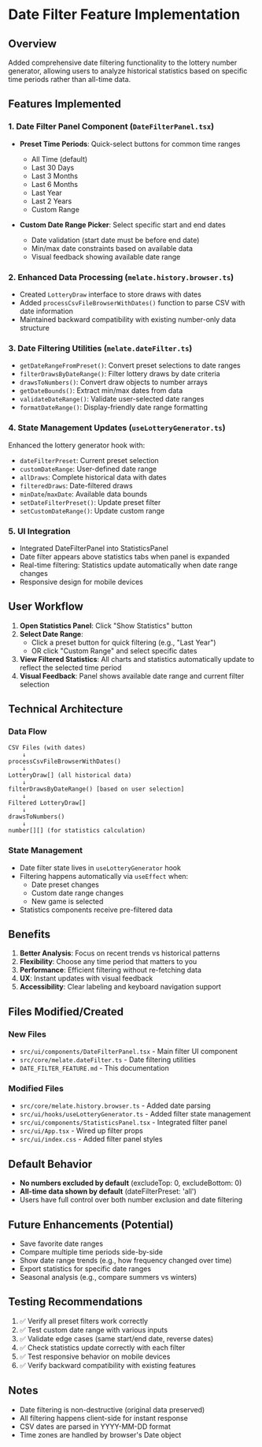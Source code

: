 # Date Filter Feature Implementation

## Overview
Added comprehensive date filtering functionality to the lottery number generator, allowing users to analyze historical statistics based on specific time periods rather than all-time data.

## Features Implemented

### 1. **Date Filter Panel Component** (`DateFilterPanel.tsx`)
- **Preset Time Periods**: Quick-select buttons for common time ranges
  - All Time (default)
  - Last 30 Days
  - Last 3 Months
  - Last 6 Months
  - Last Year
  - Last 2 Years
  - Custom Range
  
- **Custom Date Range Picker**: Select specific start and end dates
  - Date validation (start date must be before end date)
  - Min/max date constraints based on available data
  - Visual feedback showing available date range

### 2. **Enhanced Data Processing** (`melate.history.browser.ts`)
- Created `LotteryDraw` interface to store draws with dates
- Added `processCsvFileBrowserWithDates()` function to parse CSV with date information
- Maintained backward compatibility with existing number-only data structure

### 3. **Date Filtering Utilities** (`melate.dateFilter.ts`)
- `getDateRangeFromPreset()`: Convert preset selections to date ranges
- `filterDrawsByDateRange()`: Filter lottery draws by date criteria
- `drawsToNumbers()`: Convert draw objects to number arrays
- `getDateBounds()`: Extract min/max dates from data
- `validateDateRange()`: Validate user-selected date ranges
- `formatDateRange()`: Display-friendly date range formatting

### 4. **State Management Updates** (`useLotteryGenerator.ts`)
Enhanced the lottery generator hook with:
- `dateFilterPreset`: Current preset selection
- `customDateRange`: User-defined date range
- `allDraws`: Complete historical data with dates
- `filteredDraws`: Date-filtered draws
- `minDate`/`maxDate`: Available data bounds
- `setDateFilterPreset()`: Update preset filter
- `setCustomDateRange()`: Update custom range

### 5. **UI Integration**
- Integrated DateFilterPanel into StatisticsPanel
- Date filter appears above statistics tabs when panel is expanded
- Real-time filtering: Statistics update automatically when date range changes
- Responsive design for mobile devices

## User Workflow

1. **Open Statistics Panel**: Click "Show Statistics" button
2. **Select Date Range**: 
   - Click a preset button for quick filtering (e.g., "Last Year")
   - OR click "Custom Range" and select specific dates
3. **View Filtered Statistics**: All charts and statistics automatically update to reflect the selected time period
4. **Visual Feedback**: Panel shows available date range and current filter selection

## Technical Architecture

### Data Flow
```
CSV Files (with dates)
    ↓
processCsvFileBrowserWithDates()
    ↓
LotteryDraw[] (all historical data)
    ↓
filterDrawsByDateRange() [based on user selection]
    ↓
Filtered LotteryDraw[]
    ↓
drawsToNumbers()
    ↓
number[][] (for statistics calculation)
```

### State Management
- Date filter state lives in `useLotteryGenerator` hook
- Filtering happens automatically via `useEffect` when:
  - Date preset changes
  - Custom date range changes
  - New game is selected
- Statistics components receive pre-filtered data

## Benefits

1. **Better Analysis**: Focus on recent trends vs historical patterns
2. **Flexibility**: Choose any time period that matters to you
3. **Performance**: Efficient filtering without re-fetching data
4. **UX**: Instant updates with visual feedback
5. **Accessibility**: Clear labeling and keyboard navigation support

## Files Modified/Created

### New Files
- `src/ui/components/DateFilterPanel.tsx` - Main filter UI component
- `src/core/melate.dateFilter.ts` - Date filtering utilities
- `DATE_FILTER_FEATURE.md` - This documentation

### Modified Files
- `src/core/melate.history.browser.ts` - Added date parsing
- `src/ui/hooks/useLotteryGenerator.ts` - Added filter state management
- `src/ui/components/StatisticsPanel.tsx` - Integrated filter panel
- `src/ui/App.tsx` - Wired up filter props
- `src/ui/index.css` - Added filter panel styles

## Default Behavior
- **No numbers excluded by default** (excludeTop: 0, excludeBottom: 0)
- **All-time data shown by default** (dateFilterPreset: 'all')
- Users have full control over both number exclusion and date filtering

## Future Enhancements (Potential)
- Save favorite date ranges
- Compare multiple time periods side-by-side
- Show date range trends (e.g., how frequency changed over time)
- Export statistics for specific date ranges
- Seasonal analysis (e.g., compare summers vs winters)

## Testing Recommendations
1. ✅ Verify all preset filters work correctly
2. ✅ Test custom date range with various inputs
3. ✅ Validate edge cases (same start/end date, reverse dates)
4. ✅ Check statistics update correctly with each filter
5. ✅ Test responsive behavior on mobile devices
6. ✅ Verify backward compatibility with existing features

## Notes
- Date filtering is non-destructive (original data preserved)
- All filtering happens client-side for instant response
- CSV dates are parsed in YYYY-MM-DD format
- Time zones are handled by browser's Date object
